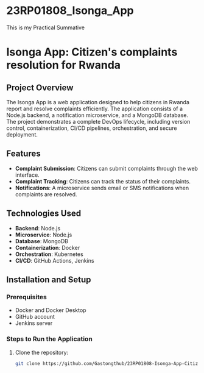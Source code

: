 # 23RP01808_Isonga_App
This is my Practical Summative
# Isonga App: Citizen's complaints resolution for Rwanda

## Project Overview
The Isonga App is a web application designed to help citizens in Rwanda report and resolve complaints efficiently. The application consists of a Node.js backend, a notification microservice, and a MongoDB database. The project demonstrates a complete DevOps lifecycle, including version control, containerization, CI/CD pipelines, orchestration, and secure deployment.

## Features
- **Complaint Submission**: Citizens can submit complaints through the web interface.
- **Complaint Tracking**: Citizens can track the status of their complaints.
- **Notifications**: A microservice sends email or SMS notifications when complaints are resolved.

## Technologies Used
- **Backend**: Node.js
- **Microservice**: Node.js
- **Database**: MongoDB
- **Containerization**: Docker
- **Orchestration**: Kubernetes
- **CI/CD**: GitHub Actions, Jenkins


## Installation and Setup

### Prerequisites
- Docker and Docker Desktop
- GitHub account
- Jenkins server

### Steps to Run the Application
1. Clone the repository:
   ```bash
   git clone https://github.com/Gastongthub/23RP01808-Isonga-App-Citizens-complaints
